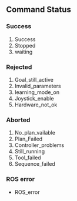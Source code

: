 ## Command Status

### Success 
1. Success
2. Stopped
3. waiting

### Rejected
1. Goal_still_active
2. Invalid_parameters
3. learning_mode_on
4. Joystick_enable
5. Hardware_not_ok

### Aborted
1. No_plan_vailable
2. Plan_Failed
3. Controller_problems
4. Still_running
5. Tool_failed
6. Sequence_failed

### ROS error
- ROS_error

